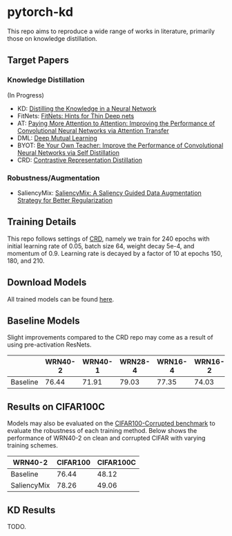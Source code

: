 # pytorch-kd
This repo aims to reproduce a wide range of works in literature, primarily those on knowledge distillation.

## Target Papers

### Knowledge Distillation
(In Progress)
- KD: [Distilling the Knowledge in a Neural Network](https://arxiv.org/abs/1503.02531)
- FitNets: [FitNets: Hints for Thin Deep nets](https://arxiv.org/abs/1412.6550)
- AT: [Paying More Attention to Attention: Improving the Performance of Convolutional Neural Networks via Attention Transfer](https://arxiv.org/abs/1612.03928)
- DML: [Deep Mutual Learning](https://arxiv.org/abs/1706.00384)
- BYOT: [Be Your Own Teacher: Improve the Performance of Convolutional Neural Networks via Self Distillation](https://arxiv.org/abs/1905.08094)
- CRD: [Contrastive Representation Distillation](http://arxiv.org/abs/1910.10699)

### Robustness/Augmentation
- SaliencyMix: [SaliencyMix: A Saliency Guided Data Augmentation Strategy for Better Regularization](https://arxiv.org/abs/2006.01791)

## Training Details
This repo follows settings of [CRD](https://github.com/HobbitLong/RepDistiller), namely we train for 240 epochs with initial learning rate of 0.05, batch size 64, weight decay 5e-4, and momentum of 0.9. Learning rate is decayed by a factor of 10 at epochs 150, 180, and 210. 

## Download Models
All trained models can be found [here](https://drive.google.com/drive/folders/1gL8ensehP_JTkgNf2RNRkoDC2SXAznU-?usp=sharing).

## Baseline Models
Slight improvements compared to the CRD repo may come as a result of using pre-activation ResNets.

|                     | WRN40-2 | WRN40-1 | WRN28-4 | WRN16-4 | WRN16-2 | ResNet56 | ResNet20 | ResNet8 |
|---------------------|---------|---------|---------|---------|---------|----------|----------|---------|
| Baseline            |  76.44  |  71.91  |  79.03  |  77.35  |  74.03  |  72.55   |  69.51   |  61.11  |

## Results on CIFAR100C
Models may also be evaluated on the [CIFAR100-Corrupted benchmark](https://arxiv.org/abs/1903.12261) to evaluate the robustness of each training method. Below shows the performance of WRN40-2 on clean and corrupted CIFAR with varying training schemes.

| WRN40-2             | CIFAR100 | CIFAR100C |
|---------------------|----------|-----------|
| Baseline            |  76.44   |  48.12    |
| SaliencyMix         |  78.26   |  49.06    |

## KD Results
TODO.
